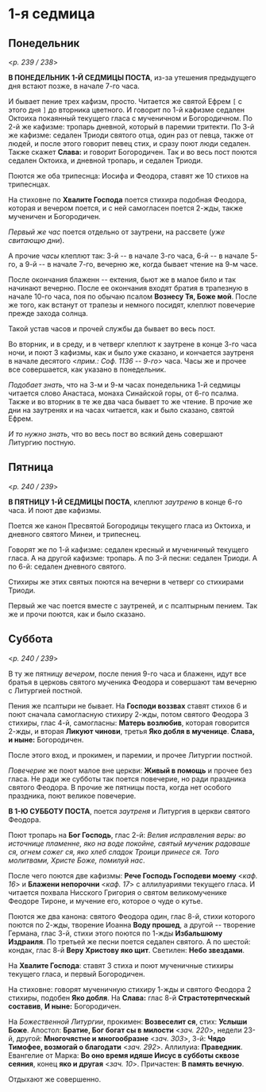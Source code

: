
# 1-я седмица

## Понедельник

<*p. 239 / 238*>

**В ПОНЕДЕЛЬНИК 1-Й СЕДМИЦЫ ПОСТА**, из-за утешения предыдущего дня встают позже, в начале 7-го часа. 

И бывает пение трех кафизм, просто. Читается же святой Ефрем `[` с этого дня `]` до вторника цветного. 
И говорит по 1-й кафизме седален Октоиха покаянный текущего гласа с мученичном и Богородичном. 
По 2-й же кафизме: тропарь дневной, который в паремии тритекти. 
По 3-й же кафизме: седален Триоди святого отца, один раз от певца, также от людей, и после этого говорит 
певец стих, и сразу поют люди седален. Также скажет **Слава:** и говорит Богородичен. 
Так и во весь пост поются седален Октоиха, и дневной тропарь, и седален Триоди. 

Поются же оба трипеснца: Иосифа и Феодора, ставят же 10 стихов на трипеснцах.  

На стиховне по **Хвалите Господа** поется стихира подобная Феодора, которая и вечером поется, 
и с ней самогласен поется 2-жды, также мученичен и Богородичен. 

*Первый же час* поется отдельно от заутрени, на рассвете (*уже свитающю дни*). 

А прочие *часы* клеплют так: 3-й -- в начале 3-го часа, 6-й -- в начале 5-го, а 9-й -- в начале 7-го, 
вечерню же, когда бывает чтение на 9-м часе. 

После окончания блаженн -- ектения, бьют же в малое било и так начинают вечерню. После ее окончания 
входят братия в трапезную в начале 10-го часа, поя по обычаю псалом **Вознесу Тя, Боже мой**. 
После же того, как встанут от трапезы и немного посидят, клеплют повечерие прежде захода солнца. 

Такой устав часов и прочей службы да бывает во весь пост. 

Во вторник, и в среду, и в четверг клеплют к заутрене в конце 3-го часа ночи, и поют 3 кафизмы, как 
и было уже сказано, и кончается заутреня в начале десятого <*прим.: Соф. 1136 -- 9-го*> часа. 
Часы же и прочее все совершается, как указано в понедельник. 

*Подобает знать*, что на 3-м и 9-м часах понедельника 1-й седмицы читается слово Анастаса, монаха 
Синайской горы, от 6-го псалма. Также и во вторник в те же два часа бывает то же чтение. 
В прочие же дни на заутренях и на часах читается, как и было сказано, святой Ефрем. 

*И то нужно знать*, что во весь пост во всякий день совершают Литургию постную. 

## Пятница

<*p. 240 / 239*>

**В ПЯТНИЦУ 1-Й СЕДМИЦЫ ПОСТА**, клеплют *заутреню* в конце 6-го часа. И поют две кафизмы. 

Поется же канон Пресвятой Богородицы текущего гласа из Октоиха, и дневного святого Минеи, 
и трипеснец. 

Говорят же по 1-й кафизме: седален кресный и мученичный текущего гласа. 
А на другой кафизме: тропарь. 
А по 3-й песни: седален Триоди. 
А по 6-й: седален дневного святого. 

Стихиры же этих святых поются на вечерни в четверг со стихирами Триоди. 

Первый же час поется вместе с заутреней, и с псалтырным пением. Так же и прочи поются, как и было сказано. 

## Суббота
 
<*p. 240 / 239*>
 
В ту же пятницу *вечером*, после пения 9-го часа и блаженн, идут все братья в церковь святого мученика 
Феодора и совершают там вечерню с Литургией постной. 

Пения же псалтыри не бывает. На **Господи воззвах** ставят стихов 6 и поют сначала самогласную стихиру 
2-жды, потом святого Феодора 3 стихиры, глас 4-й, самогласны: **Матерь возлюбив**, которая говорится 2-жды, 
и вторая **Ликуют чинови**, третья **Яко добля в мученице**. **Слава, и ныне:** Богородичен. 

После этого вход, и прокимен, и паремии, и прочее Литургии постной. 

*Повечерие* же поют малое вне церкви: **Живый в помощь** и прочее без гласа. Не ради же субботы так 
поется повечерие, но ради праздника святого Феодора. В прочие же пятницы поста, когда нет особого праздника, 
поют великое повечерие. 

**В 1-Ю СУББОТУ ПОСТА**, поется *заутреня* и Литургия в церкви святого Феодора. 

Поют тропарь на **Бог Господь**, глас 2-й: *Велия исправления веры: во источнице пламенне, яко на воде 
покойне, святый мученик радоваше ся, огнем сожег ся, яко хлеб сладок Троици принесе ся. Того молитвами, 
Христе Боже, помилуй нас*. 

После чего поются две кафизмы: **Рече Господь Господеви моему** <*каф. 16*> и **Блажени непорочни** <*каф. 17*> 
с аллилуариями текущего гласа. И читается похвала Нисского Григория о святом великомученике Феодоре Тироне, 
и мучение его, которое о чуде о кутье. 

Поются же два канона: святого Феодора один, глас 8-й, стихи которого поются по 2-жды, творение Иоанна 
**Воду прошед**, а другой -- творение Германа, глас 3-й, стихи этого поются по 1-жды **Избальшюму 
Издраиля**. 
По третьей же песни поется седален святого. 
А по шестой: кондак, глас 8-й **Веру Христову яко щит**. 
Светилен: **Небо звездами**. 

На **Хвалите Господа**: ставят 3 стиха и поют мученичные стихиры текущего гласа, и первый Богородичен. 

На стиховне: говорят мученичную стихиру 1-жды и святого Феодора 2 стихиры, подобен **Яко добля**. 
На **Слава:** глас 8-й **Страстотерпческый составив**, **И ныне:** Богородичен. 

На *Божественной Литургии*, прокимен: **Возвеселит ся**, стих: **Услыши Боже**. 
Апостол: **Братие, Бог богат сы в милости** <*зач. 220*>, недели 23-й, 
другой: **Многочястне и многообразне** <*зач. 303*>, 
3-й: **Чядо Тимофее, возмогай о благодати** <*зач. 292*>. 
Аллилуиа: **Праведник**. 
Евангелие от Марка: **Во оно время идяше Иисус в субботы сквозе сеяния**, конец **яко и другая** <*зач. 10*>. 
Причастен: **В память вечную**. 

Отдыхают же совершенно. 
